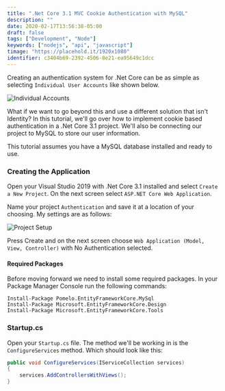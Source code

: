 ```yaml
---
title: ".Net Core 3.1 MVC Cookie Authentication with MySQL"
description: ""
date: 2020-02-17T13:56:38-05:00
draft: false
tags: ["Development", "Node"]
keywords: ["nodejs", "api", "javascript"]
timage: "https://placehold.it/1920x1080"
identifier: c3404b69-2392-4506-8e21-ea95649c1dcc
---
```


Creating an authentication system for .Net Core can be as simple as selecting `Individual User Accounts` like shown below.

![Individual Accounts](/images/net-core-auth-post/user-accounts.png)

What if we want to go beyond this and use a different solution that isn't Identity?  In this tutorial, we'll go over how to implement cookie based authentication in a .Net Core 3.1 project.  We'll also be connecting our project to MySQL to store our user information.

This tutorial assumes you have a MySQL database installed and ready to use.

### Creating the Application

Open your Visual Studio 2019 with .Net Core 3.1 installed and select `Create a New Project`.  On the next screen select `ASP.NET Core Web Application`.

Name your project `Authentication` and save it at a location of your choosing.  My settings are as follows:


![Project Setup](/images/net-core-auth-post/pr-setup.png)

Press Create and on the next screen choose `Web Application (Model, View, Controller)` with No Authentication selected.

#### Required Packages

Before moving forward we need to install some required packages.  In your Package Manager Console run the following commands:

```plaintext
Install-Package Pomelo.EntityFrameworkCore.MySql
Install-Package Microsoft.EntityFrameworkCore.Design
Install-Package Microsoft.EntityFrameworkCore.Tools
```

### Startup.cs

Open your `Startup.cs` file.  The method we'll be working in is the `ConfigureServices` method. Which should look like this:

```c#
public void ConfigureServices(IServiceCollection services)
{
    services.AddControllersWithViews();
}    
```